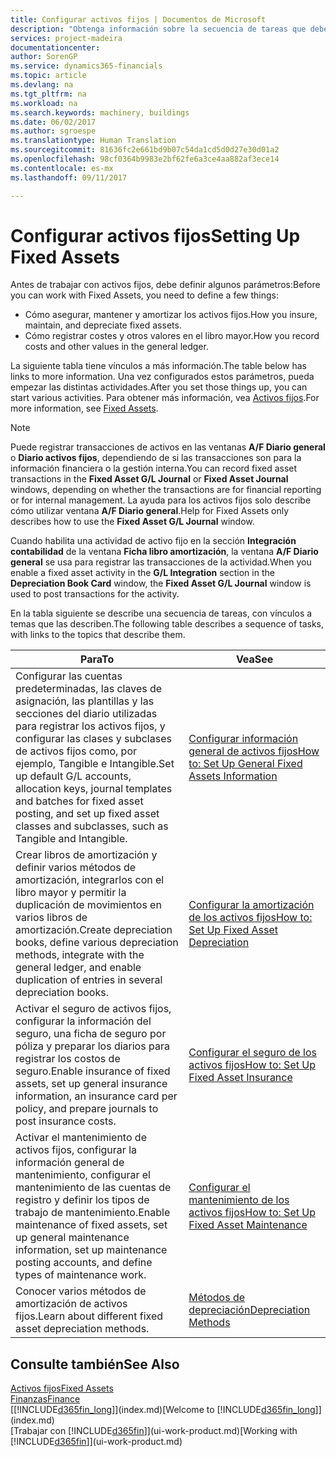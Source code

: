 ```yaml
---
title: Configurar activos fijos | Documentos de Microsoft
description: "Obtenga información sobre la secuencia de tareas que debe realizar para configurar activos fijos, como maquinaria o edificios."
services: project-madeira
documentationcenter: 
author: SorenGP
ms.service: dynamics365-financials
ms.topic: article
ms.devlang: na
ms.tgt_pltfrm: na
ms.workload: na
ms.search.keywords: machinery, buildings
ms.date: 06/02/2017
ms.author: sgroespe
ms.translationtype: Human Translation
ms.sourcegitcommit: 81636fc2e661bd9b07c54da1cd5d0d27e30d01a2
ms.openlocfilehash: 98cf0364b9983e2bf62fe6a3ce4aa882af3ece14
ms.contentlocale: es-mx
ms.lasthandoff: 09/11/2017

---
```

# <a name="setting-up-fixed-assets"></a><span data-ttu-id="37dbb-103">Configurar activos fijos</span><span class="sxs-lookup"><span data-stu-id="37dbb-103">Setting Up Fixed Assets</span></span>
<span data-ttu-id="37dbb-104">Antes de trabajar con activos fijos, debe definir algunos parámetros:</span><span class="sxs-lookup"><span data-stu-id="37dbb-104">Before you can work with Fixed Assets, you need to define a few things:</span></span>  

* <span data-ttu-id="37dbb-105">Cómo asegurar, mantener y amortizar los activos fijos.</span><span class="sxs-lookup"><span data-stu-id="37dbb-105">How you insure, maintain, and depreciate fixed assets.</span></span>  
* <span data-ttu-id="37dbb-106">Cómo registrar costes y otros valores en el libro mayor.</span><span class="sxs-lookup"><span data-stu-id="37dbb-106">How you record costs and other values in the general ledger.</span></span>  

<span data-ttu-id="37dbb-107">La siguiente tabla tiene vínculos a más información.</span><span class="sxs-lookup"><span data-stu-id="37dbb-107">The table below has links to more information.</span></span> <span data-ttu-id="37dbb-108">Una vez configurados estos parámetros, pueda empezar las distintas actividades.</span><span class="sxs-lookup"><span data-stu-id="37dbb-108">After you set those things up, you can start various activities.</span></span> <span data-ttu-id="37dbb-109">Para obtener más información, vea [Activos fijos](fa-manage.md).</span><span class="sxs-lookup"><span data-stu-id="37dbb-109">For more information, see [Fixed Assets](fa-manage.md).</span></span>  

> [!NOTE]  
>   <span data-ttu-id="37dbb-110">Puede registrar transacciones de activos en las ventanas **A/F Diario general** o **Diario activos fijos**, dependiendo de si las transacciones son para la información financiera o la gestión interna.</span><span class="sxs-lookup"><span data-stu-id="37dbb-110">You can record fixed asset transactions in the **Fixed Asset G/L Journal** or **Fixed Asset Journal** windows, depending on whether the transactions are for financial reporting or for internal management.</span></span> <span data-ttu-id="37dbb-111">La ayuda para los activos fijos solo describe cómo utilizar ventana **A/F Diario general**.</span><span class="sxs-lookup"><span data-stu-id="37dbb-111">Help for Fixed Assets only describes how to use the **Fixed Asset G/L Journal** window.</span></span>  

<span data-ttu-id="37dbb-112">Cuando habilita una actividad de activo fijo en la sección **Integración contabilidad** de la ventana **Ficha libro amortización**, la ventana **A/F Diario general** se usa para registrar las transacciones de la actividad.</span><span class="sxs-lookup"><span data-stu-id="37dbb-112">When you enable a fixed asset activity in the **G/L Integration** section in the **Depreciation Book Card** window, the **Fixed Asset G/L Journal** window is used to post transactions for the activity.</span></span>

<span data-ttu-id="37dbb-113">En la tabla siguiente se describe una secuencia de tareas, con vínculos a temas que las describen.</span><span class="sxs-lookup"><span data-stu-id="37dbb-113">The following table describes a sequence of tasks, with links to the topics that describe them.</span></span>  

| <span data-ttu-id="37dbb-114">Para</span><span class="sxs-lookup"><span data-stu-id="37dbb-114">To</span></span> | <span data-ttu-id="37dbb-115">Vea</span><span class="sxs-lookup"><span data-stu-id="37dbb-115">See</span></span> |
| --- | --- |
| <span data-ttu-id="37dbb-116">Configurar las cuentas predeterminadas, las claves de asignación, las plantillas y las secciones del diario utilizadas para registrar los activos fijos, y configurar las clases y subclases de activos fijos como, por ejemplo, Tangible e Intangible.</span><span class="sxs-lookup"><span data-stu-id="37dbb-116">Set up default G/L accounts, allocation keys, journal templates and batches for fixed asset posting, and set up fixed asset classes and subclasses, such as Tangible and Intangible.</span></span> |[<span data-ttu-id="37dbb-117">Configurar información general de activos fijos</span><span class="sxs-lookup"><span data-stu-id="37dbb-117">How to: Set Up General Fixed Assets Information</span></span>](fa-how-setup-general.md) |
| <span data-ttu-id="37dbb-118">Crear libros de amortización y definir varios métodos de amortización, integrarlos con el libro mayor y permitir la duplicación de movimientos en varios libros de amortización.</span><span class="sxs-lookup"><span data-stu-id="37dbb-118">Create depreciation books, define various depreciation methods, integrate with the general ledger, and enable duplication of entries in several depreciation books.</span></span> |[<span data-ttu-id="37dbb-119">Configurar la amortización de los activos fijos</span><span class="sxs-lookup"><span data-stu-id="37dbb-119">How to: Set Up Fixed Asset Depreciation</span></span>](fa-how-setup-depreciation.md) |
| <span data-ttu-id="37dbb-120">Activar el seguro de activos fijos, configurar la información del seguro, una ficha de seguro por póliza y preparar los diarios para registrar los costos de seguro.</span><span class="sxs-lookup"><span data-stu-id="37dbb-120">Enable insurance of fixed assets, set up general insurance information, an insurance card per policy, and prepare journals to post insurance costs.</span></span> |[<span data-ttu-id="37dbb-121">Configurar el seguro de los activos fijos</span><span class="sxs-lookup"><span data-stu-id="37dbb-121">How to: Set Up Fixed Asset Insurance</span></span>](fa-how-setup-insurance.md) |
| <span data-ttu-id="37dbb-122">Activar el mantenimiento de activos fijos, configurar la información general de mantenimiento, configurar el mantenimiento de las cuentas de registro y definir los tipos de trabajo de mantenimiento.</span><span class="sxs-lookup"><span data-stu-id="37dbb-122">Enable maintenance of fixed assets, set up general maintenance information, set up maintenance posting accounts, and define types of maintenance work.</span></span> |[<span data-ttu-id="37dbb-123">Configurar el mantenimiento de los activos fijos</span><span class="sxs-lookup"><span data-stu-id="37dbb-123">How to: Set Up Fixed Asset Maintenance</span></span>](fa-how-setup-maintenance.md) |
| <span data-ttu-id="37dbb-124">Conocer varios métodos de amortización de activos fijos.</span><span class="sxs-lookup"><span data-stu-id="37dbb-124">Learn about different fixed asset depreciation methods.</span></span> |[<span data-ttu-id="37dbb-125">Métodos de depreciación</span><span class="sxs-lookup"><span data-stu-id="37dbb-125">Depreciation Methods</span></span>](fa-depreciation-methods.md) |

## <a name="see-also"></a><span data-ttu-id="37dbb-126">Consulte también</span><span class="sxs-lookup"><span data-stu-id="37dbb-126">See Also</span></span>
[<span data-ttu-id="37dbb-127">Activos fijos</span><span class="sxs-lookup"><span data-stu-id="37dbb-127">Fixed Assets</span></span>](fa-manage.md)  
[<span data-ttu-id="37dbb-128">Finanzas</span><span class="sxs-lookup"><span data-stu-id="37dbb-128">Finance</span></span>](finance.md)  
<span data-ttu-id="37dbb-129">[[!INCLUDE[d365fin_long](includes/d365fin_long_md.md)]](index.md)</span><span class="sxs-lookup"><span data-stu-id="37dbb-129">[Welcome to [!INCLUDE[d365fin_long](includes/d365fin_long_md.md)]](index.md)</span></span>  
<span data-ttu-id="37dbb-130">[Trabajar con [!INCLUDE[d365fin](includes/d365fin_md.md)]](ui-work-product.md)</span><span class="sxs-lookup"><span data-stu-id="37dbb-130">[Working with [!INCLUDE[d365fin](includes/d365fin_md.md)]](ui-work-product.md)</span></span>

